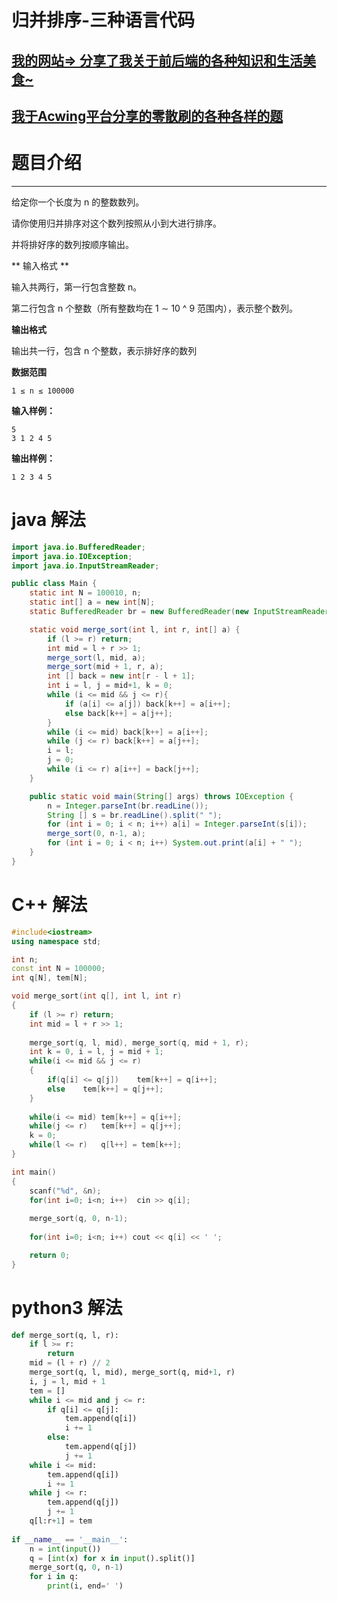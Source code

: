 # 归并排序-三种语言代码
## [我的网站=> 分享了我关于前后端的各种知识和生活美食~](https://www.fanxy.cloud)

## [我于Acwing平台分享的零散刷的各种各样的题](https://www.acwing.com/blog/content/33005/) 

# 题目介绍
----------

给定你一个长度为 n 的整数数列。

请你使用归并排序对这个数列按照从小到大进行排序。

并将排好序的数列按顺序输出。



** 输入格式 **

输入共两行，第一行包含整数 n。

第二行包含 n 个整数（所有整数均在 1 ∼ 10 ^ 9 范围内），表示整个数列。


**输出格式**

输出共一行，包含 n 个整数，表示排好序的数列

**数据范围**
```
1 ≤ n ≤ 100000
```
**输入样例：**
```
5
3 1 2 4 5
```
**输出样例：**
```
1 2 3 4 5
```
# java 解法
```java
import java.io.BufferedReader;
import java.io.IOException;
import java.io.InputStreamReader;

public class Main {
    static int N = 100010, n;
    static int[] a = new int[N];
    static BufferedReader br = new BufferedReader(new InputStreamReader(System.in));

    static void merge_sort(int l, int r, int[] a) {
        if (l >= r) return;
        int mid = l + r >> 1;
        merge_sort(l, mid, a);
        merge_sort(mid + 1, r, a);
        int [] back = new int[r - l + 1];
        int i = l, j = mid+1, k = 0;
        while (i <= mid && j <= r){
            if (a[i] <= a[j]) back[k++] = a[i++];
            else back[k++] = a[j++];
        }
        while (i <= mid) back[k++] = a[i++];
        while (j <= r) back[k++] = a[j++];
        i = l;
        j = 0;
        while (i <= r) a[i++] = back[j++];
    }

    public static void main(String[] args) throws IOException {
        n = Integer.parseInt(br.readLine());
        String [] s = br.readLine().split(" ");
        for (int i = 0; i < n; i++) a[i] = Integer.parseInt(s[i]);
        merge_sort(0, n-1, a);
        for (int i = 0; i < n; i++) System.out.print(a[i] + " ");
    }
}
```

# C++ 解法
```c++
#include<iostream>
using namespace std;

int n;
const int N = 100000;
int q[N], tem[N];

void merge_sort(int q[], int l, int r)
{
    if (l >= r) return;
    int mid = l + r >> 1;
    
    merge_sort(q, l, mid), merge_sort(q, mid + 1, r);
    int k = 0, i = l, j = mid + 1;
    while(i <= mid && j <= r)
    {
        if(q[i] <= q[j])    tem[k++] = q[i++];
        else    tem[k++] = q[j++];
    }
    
    while(i <= mid) tem[k++] = q[i++];
    while(j <= r)   tem[k++] = q[j++];
    k = 0;
    while(l <= r)   q[l++] = tem[k++];
}

int main()
{
    scanf("%d", &n);
    for(int i=0; i<n; i++)  cin >> q[i];
    
    merge_sort(q, 0, n-1);
    
    for(int i=0; i<n; i++) cout << q[i] << ' ';

    return 0;
}
```
# python3 解法
```python
def merge_sort(q, l, r):
    if l >= r:
        return
    mid = (l + r) // 2
    merge_sort(q, l, mid), merge_sort(q, mid+1, r)
    i, j = l, mid + 1
    tem = []
    while i <= mid and j <= r:
        if q[i] <= q[j]:
            tem.append(q[i])
            i += 1
        else:
            tem.append(q[j])
            j += 1
    while i <= mid:
        tem.append(q[i])
        i += 1
    while j <= r:
        tem.append(q[j])
        j += 1
    q[l:r+1] = tem
    
if __name__ == '__main__':
    n = int(input())
    q = [int(x) for x in input().split()]
    merge_sort(q, 0, n-1)
    for i in q:
        print(i, end=' ')
```